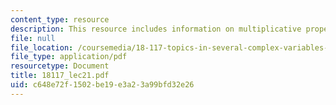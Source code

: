 ```yaml
---
content_type: resource
description: This resource includes information on multiplicative properties of *.
file: null
file_location: /coursemedia/18-117-topics-in-several-complex-variables-spring-2005/c648e72f1502be19e3a23a99bfd32e26_18117_lec21.pdf
file_type: application/pdf
resourcetype: Document
title: 18117_lec21.pdf
uid: c648e72f-1502-be19-e3a2-3a99bfd32e26
---
```

